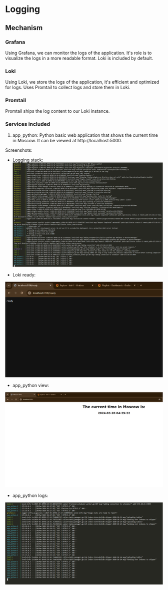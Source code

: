 # Logging


## Mechanism


### Grafana

Using Grafana, we can monitor the logs of the application. It's role is to visualize the logs in a more readable format. Loki is included by default. 

### Loki

Using Loki, we store the logs of the application, it's efficient and optimized for logs. Uses Promtail to collect logs and store them in Loki.

### Promtail

Promtail ships the log content to our Loki instance. 

### Services included

1. app_python: Python basic web application that shows the current time in Moscow. It can be viewed at http://localhost:5000.


Screenshots: 

- Logging stack: 
![logging_stack](screenshots/logging_stack.png)

- Loki ready: 

![loki_ready](screenshots/loki_ready.png)

- app_python view: 

![app_python_view](screenshots/app_python_view.png)

- app_python logs:

![app_python_logs](screenshots/app_python_log.png)
